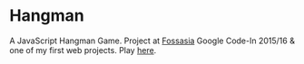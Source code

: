 # Hangman
A JavaScript Hangman Game. Project at [Fossasia](https://fossasia.org) Google Code-In 2015/16 & one of my first web projects. Play [here](https://oanarosca.github.io/hangman).

